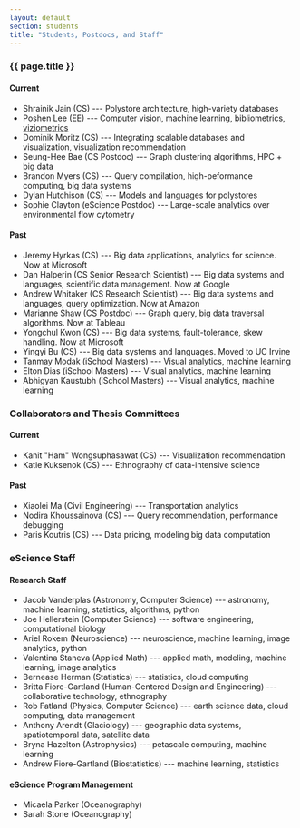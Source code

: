 ```yaml
---
layout: default
section: students
title: "Students, Postdocs, and Staff"
---
```


### {{ page.title }}


#### Current

* Shrainik Jain (CS) --- Polystore architecture, high-variety databases
* Poshen Lee (EE) --- Computer vision, machine learning, bibliometrics, [viziometrics](http://viziometrics.org)
* Dominik Moritz (CS) --- Integrating scalable databases and visualization, visualization recommendation
* Seung-Hee Bae (CS Postdoc) --- Graph clustering algorithms, HPC + big data
* Brandon Myers (CS) --- Query compilation, high-peformance computing, big data systems
* Dylan Hutchison (CS) --- Models and languages for polystores
* Sophie Clayton (eScience Postdoc) --- Large-scale analytics over environmental flow cytometry

#### Past

* Jeremy Hyrkas (CS) --- Big data applications, analytics for science. Now at Microsoft
* Dan Halperin (CS Senior Research Scientist) --- Big data systems and languages, scientific data management. Now at Google
* Andrew Whitaker (CS Research Scientist) --- Big data systems and languages, query optimization. Now at Amazon
* Marianne Shaw (CS Postdoc) --- Graph query, big data traversal algorithms. Now at Tableau
* Yongchul Kwon (CS) --- Big data systems, fault-tolerance, skew handling. Now at Microsoft
* Yingyi Bu (CS) --- Big data systems and languages. Moved to UC Irvine
* Tanmay Modak (iSchool Masters) --- Visual analytics, machine learning 
* Elton Dias (iSchool Masters) --- Visual analytics, machine learning 
* Abhigyan Kaustubh (iSchool Masters) --- Visual analytics, machine learning 

### Collaborators and Thesis Committees

#### Current
* Kanit "Ham" Wongsuphasawat (CS) --- Visualization recommendation
* Katie Kuksenok (CS) --- Ethnography of data-intensive science

#### Past
* Xiaolei Ma (Civil Engineering) --- Transportation analytics
* Nodira Khoussainova (CS) --- Query recommendation, performance debugging
* Paris Koutris (CS) --- Data pricing, modeling big data computation

### eScience Staff

#### Research Staff

* Jacob Vanderplas (Astronomy, Computer Science) --- astronomy, machine learning, statistics, algorithms, python
* Joe Hellerstein (Computer Science) --- software engineering, computational biology
* Ariel Rokem (Neuroscience) --- neuroscience, machine learning, image analytics, python
* Valentina Staneva (Applied Math) --- applied math, modeling, machine learning, image analytics
* Bernease Herman (Statistics) --- statistics, cloud computing
* Britta Fiore-Gartland (Human-Centered Design and Engineering) --- collaborative technology, ethnography
* Rob Fatland (Physics, Computer Science) --- earth science data, cloud computing, data management
* Anthony Arendt (Glaciology) --- geographic data systems, spatiotemporal data, satellite data
* Bryna Hazelton (Astrophysics) --- petascale computing, machine learning
* Andrew Fiore-Gartland (Biostatistics) --- machine learning, statistics

#### eScience Program Management

* Micaela Parker (Oceanography)
* Sarah Stone (Oceanography)

